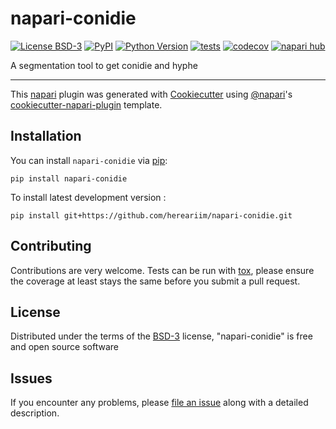 # napari-conidie

[![License BSD-3](https://img.shields.io/pypi/l/napari-conidie.svg?color=green)](https://github.com/hereariim/napari-conidie/raw/main/LICENSE)
[![PyPI](https://img.shields.io/pypi/v/napari-conidie.svg?color=green)](https://pypi.org/project/napari-conidie)
[![Python Version](https://img.shields.io/pypi/pyversions/napari-conidie.svg?color=green)](https://python.org)
[![tests](https://github.com/hereariim/napari-conidie/workflows/tests/badge.svg)](https://github.com/hereariim/napari-conidie/actions)
[![codecov](https://codecov.io/gh/hereariim/napari-conidie/branch/main/graph/badge.svg)](https://codecov.io/gh/hereariim/napari-conidie)
[![napari hub](https://img.shields.io/endpoint?url=https://api.napari-hub.org/shields/napari-conidie)](https://napari-hub.org/plugins/napari-conidie)

A segmentation tool to get conidie and hyphe

----------------------------------

This [napari] plugin was generated with [Cookiecutter] using [@napari]'s [cookiecutter-napari-plugin] template.

<!--
Don't miss the full getting started guide to set up your new package:
https://github.com/napari/cookiecutter-napari-plugin#getting-started

and review the napari docs for plugin developers:
https://napari.org/stable/plugins/index.html
-->

## Installation

You can install `napari-conidie` via [pip]:

    pip install napari-conidie



To install latest development version :

    pip install git+https://github.com/hereariim/napari-conidie.git


## Contributing

Contributions are very welcome. Tests can be run with [tox], please ensure
the coverage at least stays the same before you submit a pull request.

## License

Distributed under the terms of the [BSD-3] license,
"napari-conidie" is free and open source software

## Issues

If you encounter any problems, please [file an issue] along with a detailed description.

[napari]: https://github.com/napari/napari
[Cookiecutter]: https://github.com/audreyr/cookiecutter
[@napari]: https://github.com/napari
[MIT]: http://opensource.org/licenses/MIT
[BSD-3]: http://opensource.org/licenses/BSD-3-Clause
[GNU GPL v3.0]: http://www.gnu.org/licenses/gpl-3.0.txt
[GNU LGPL v3.0]: http://www.gnu.org/licenses/lgpl-3.0.txt
[Apache Software License 2.0]: http://www.apache.org/licenses/LICENSE-2.0
[Mozilla Public License 2.0]: https://www.mozilla.org/media/MPL/2.0/index.txt
[cookiecutter-napari-plugin]: https://github.com/napari/cookiecutter-napari-plugin

[file an issue]: https://github.com/hereariim/napari-conidie/issues

[napari]: https://github.com/napari/napari
[tox]: https://tox.readthedocs.io/en/latest/
[pip]: https://pypi.org/project/pip/
[PyPI]: https://pypi.org/
